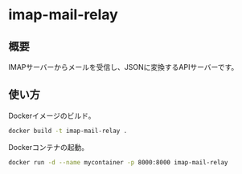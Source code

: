 # imap-mail-relay

## 概要

IMAPサーバーからメールを受信し、JSONに変換するAPIサーバーです。

## 使い方

Dockerイメージのビルド。

```bash
docker build -t imap-mail-relay .
```

Dockerコンテナの起動。

```bash
docker run -d --name mycontainer -p 8000:8000 imap-mail-relay
```
